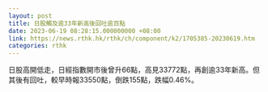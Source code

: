 ```yaml
---
layout: post
title: 日股觸及逾33年新高後回吐逾百點
date: 2023-06-19 08:28:15.000000000 +08:00
link: https://news.rthk.hk/rthk/ch/component/k2/1705385-20230619.htm
categories: rthk
---
```


日股高開低走，日經指數開市後曾升66點，高見33772點，再創逾33年新高。但其後有回吐，較早時報33550點，倒跌155點，跌幅0.46%。
